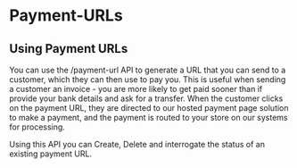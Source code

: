 # Payment-URLs

## Using Payment URLs

You can use the /payment-url API to generate a URL that you can send to a customer, which they can then use to pay you. This is useful when sending a customer an invoice - you are more likely to get paid sooner than if provide your bank details and ask for a transfer. When the customer clicks on the payment URL, they are directed to our hosted payment page solution to make a payment, and the payment is routed to your store on our systems for processing. 

Using this API you can Create, Delete and interrogate the status of an existing payment URL.